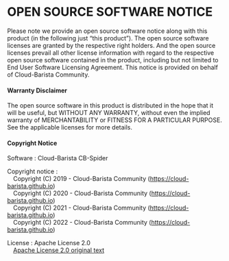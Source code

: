 # OPEN SOURCE SOFTWARE NOTICE

Please note we provide an open source software notice along with this product (in the following just “this product”). The open source software licenses are granted by the respective right holders. And the open source licenses prevail all other license information with regard to the respective open source software contained in the product, including but not limited to End User Software Licensing Agreement. This notice is provided on behalf of Cloud-Barista Community.


#### Warranty Disclaimer

The open source software in this product is distributed in the hope that it will be useful, but WITHOUT ANY WARRANTY, without even the implied warranty of MERCHANTABILITY or FITNESS FOR A PARTICULAR PURPOSE. See the applicable licenses for more details.


#### Copyright Notice

Software : Cloud-Barista CB-Spider

Copyright notice : <BR>
 Copyright (C) 2019 - Cloud-Barista Community (https://cloud-barista.github.io) <BR>
 Copyright (C) 2020 - Cloud-Barista Community (https://cloud-barista.github.io) <BR>
 Copyright (C) 2021 - Cloud-Barista Community (https://cloud-barista.github.io) <BR>
 Copyright (C) 2022 - Cloud-Barista Community (https://cloud-barista.github.io) <BR>

License : Apache License 2.0 <BR>
 [Apache License 2.0 original text](https://github.com/cloud-barista/cb-spider/blob/master/LICENSE)

